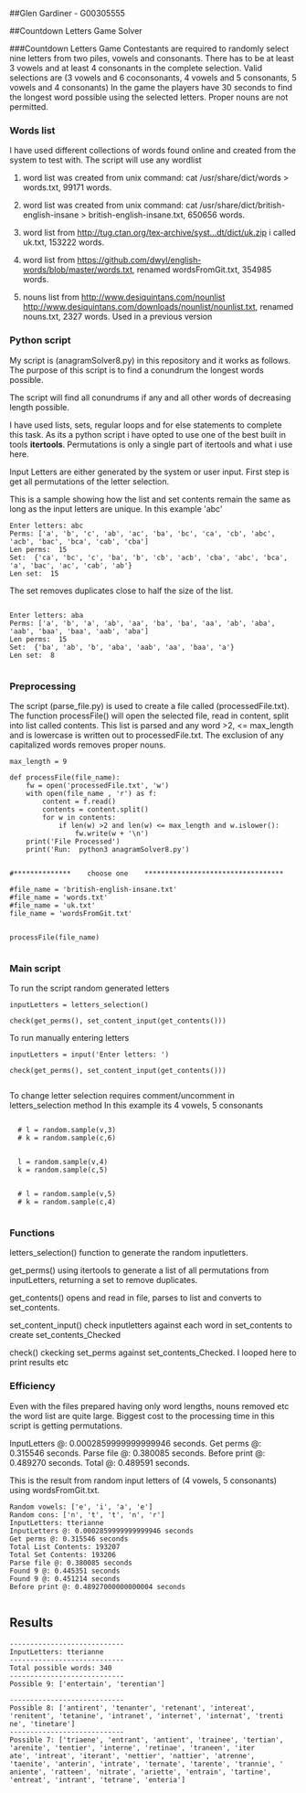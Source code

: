 ##Glen Gardiner -  G00305555

##Countdown Letters Game Solver


###Countdown Letters Game
Contestants are required to randomly select nine letters from two piles, vowels and consonants.
There has to be at least 3 vowels and at least 4 consonants in the complete selection.
Valid selections are (3 vowels and 6 coconsonants, 4 vowels and 5 consonants, 5 vowels and 4 consonants)
In the game the players have 30 seconds to find the longest word possible using the selected letters.
Proper nouns are not permitted.


### Words list
I have used different collections of words found online and created from the system to test with.
The script will use any wordlist

1) word list was created from unix command:  cat /usr/share/dict/words > words.txt, 99171 words.

2) word list was created from unix command:  cat /usr/share/dict/british-english-insane > british-english-insane.txt, 650656 words.

3) word list from  http://tug.ctan.org/tex-archive/syst...dt/dict/uk.zip i called uk.txt, 153222 words.

4) word list from  https://github.com/dwyl/english-words/blob/master/words.txt, renamed wordsFromGit.txt, 354985 words.

5) nouns list from http://www.desiquintans.com/nounlist
                   http://www.desiquintans.com/downloads/nounlist/nounlist.txt, renamed nouns.txt, 2327 words.
                   Used in a previous version


### Python script
My script is (anagramSolver8.py) in this repository and it works as follows.
The purpose of this script is to find a conundrum the longest words possible.

The script will find all conundrums if any and all other words of decreasing length possible.

I have used lists, sets, regular loops and for else statements to complete this task.
As its a python script i have opted to use one of the best built in tools **itertools**.
Permutations is only a single part of itertools and what i use here.

Input Letters are either generated by the system or user input.
First step is get all permutations of the letter selection.

This is a sample showing how the list and set contents remain the same as long as the input
letters are unique. In this example 'abc'

```
Enter letters: abc
Perms: ['a', 'b', 'c', 'ab', 'ac', 'ba', 'bc', 'ca', 'cb', 'abc', 'acb', 'bac', 'bca', 'cab', 'cba']
Len perms:  15
Set:  {'ca', 'bc', 'c', 'ba', 'b', 'cb', 'acb', 'cba', 'abc', 'bca', 'a', 'bac', 'ac', 'cab', 'ab'}
Len set:  15

```

The set removes duplicates close to half the size of the list.


```

Enter letters: aba
Perms: ['a', 'b', 'a', 'ab', 'aa', 'ba', 'ba', 'aa', 'ab', 'aba', 'aab', 'baa', 'baa', 'aab', 'aba']
Len perms:  15
Set:  {'ba', 'ab', 'b', 'aba', 'aab', 'aa', 'baa', 'a'}
Len set:  8


```


### Preprocessing

The script (parse_file.py) is used to create a file called (processedFile.txt).
The function processFile() will open the selected file, read in content, split into list called
contents. This list is parsed and any word >2, <= max_length and is lowercase is written out to processedFile.txt. The exclusion of any capitalized words removes proper nouns.


```
max_length = 9

def processFile(file_name):
    fw = open('processedFile.txt', 'w')
    with open(file_name , 'r') as f:
        content = f.read()
        contents = content.split()
        for w in contents:
            if len(w) >2 and len(w) <= max_length and w.islower():
                fw.write(w + '\n')
    print('File Processed')
    print('Run:  python3 anagramSolver8.py')


#**************    choose one    **********************************

#file_name = 'british-english-insane.txt'
#file_name = 'words.txt'
#file_name = 'uk.txt'
file_name = 'wordsFromGit.txt'


processFile(file_name)


```


### Main script

To run the script random generated letters

```
inputLetters = letters_selection()

check(get_perms(), set_content_input(get_contents()))

```

To run manually entering letters


```
inputLetters = input('Enter letters: ')

check(get_perms(), set_content_input(get_contents()))


```

To change letter selection requires comment/uncomment in letters_selection method
In this example its 4 vowels, 5 consonants

```

  # l = random.sample(v,3)
  # k = random.sample(c,6)


  l = random.sample(v,4)
  k = random.sample(c,5)


  # l = random.sample(v,5)
  # k = random.sample(c,4)


```


### Functions

letters_selection() function to generate the random inputletters.

get_perms() using itertools to generate a list of all permutations from inputLetters, returning a set to
remove duplicates.

get_contents() opens and read in file, parses to list and converts to set_contents.

set_content_input() check inputletters against each word in set_contents to create set_contents_Checked

check() ckecking set_perms against set_contents_Checked. I looped here to print results etc




### Efficiency

Even with the files prepared having only word lengths, nouns removed etc the word list are quite large.
Biggest cost to the processing time in this script is getting permutations.

InputLetters @: 0.0002859999999999946 seconds.
Get perms @: 0.315546 seconds.
Parse file @: 0.380085 seconds.
Before print @: 0.489270 seconds.
Total @: 0.489591 seconds.

This is the result from random input letters of (4 vowels, 5 consonants) using wordsFromGit.txt.

```
Random vowels: ['e', 'i', 'a', 'e']
Random cons: ['n', 't', 't', 'n', 'r']
InputLetters: tterianne
InputLetters @: 0.0002859999999999946 seconds
Get perms @: 0.315546 seconds
Total List Contents: 193207
Total Set Contents: 193206
Parse file @: 0.380085 seconds
Found 9 @: 0.445351 seconds
Found 9 @: 0.451214 seconds
Before print @: 0.48927000000000004 seconds


```

## Results

```
----------------------------
InputLetters: tterianne
----------------------------
Total possible words: 340
----------------------------
Possible 9: ['entertain', 'terentian']

----------------------------
Possible 8: ['antirent', 'tenanter', 'retenant', 'intereat', 'renitent', 'tetanine', 'intranet', 'internet', 'internat', 'trenti
ne', 'tinetare']
----------------------------
Possible 7: ['triaene', 'entrant', 'antient', 'trainee', 'tertian', 'arenite', 'tentier', 'interne', 'retinae', 'traneen', 'iter
ate', 'intreat', 'iterant', 'nettier', 'nattier', 'atrenne', 'taenite', 'anterin', 'intrate', 'ternate', 'tarente', 'trannie', '
aniente', 'ratteen', 'nitrate', 'ariette', 'entrain', 'tartine', 'entreat', 'intrant', 'tetrane', 'enteria']

```

